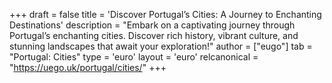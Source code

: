 +++
draft = false
title = 'Discover Portugal’s Cities: A Journey to Enchanting Destinations'
description = "Embark on a captivating journey through Portugal’s enchanting cities. Discover rich history, vibrant culture, and stunning landscapes that await your exploration!"
author = ["eugo"]
tab = "Portugal: Cities"
type = 'euro'
layout = 'euro'
relcanonical = "https://uego.uk/portugal/cities/"
+++
